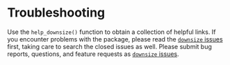 # Troubleshooting

Use the `help_downsize()` function to obtain a collection of helpful links. If you encounter problems with the package, please read the [`downsize` issues](https://github.com/wlandau/downsize/issues) first, taking care to search the closed issues as well. Please submit bug reports, questions, and feature requests as [`downsize` issues](https://github.com/wlandau/downsize/issues).
